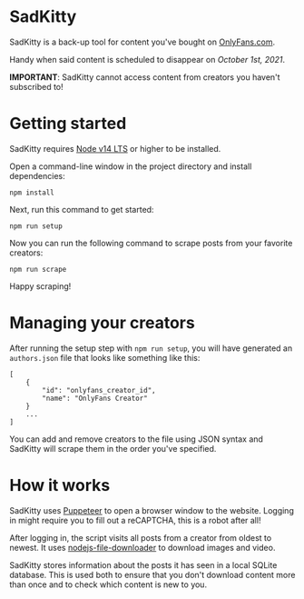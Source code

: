 # SadKitty

SadKitty is a back-up tool for content you've bought on [OnlyFans.com](https://onlyfans.com).

Handy when said content is scheduled to disappear on _October 1st, 2021_.

**IMPORTANT**: SadKitty cannot access content from creators you haven't subscribed to!

# Getting started

SadKitty requires [Node v14 LTS](https://nodejs.org) or higher to be installed.

Open a command-line window in the project directory and install dependencies:

    npm install

Next, run this command to get started:

    npm run setup

Now you can run the following command to scrape posts from your favorite creators:

    npm run scrape

Happy scraping!

# Managing your creators

After running the setup step with `npm run setup`, you will have generated an `authors.json` file that looks like something like this:

	[
		{
			"id": "onlyfans_creator_id",
			"name": "OnlyFans Creator"
		}
		...
	]

You can add and remove creators to the file using JSON syntax and SadKitty will scrape them in the order you've specified.

# How it works

SadKitty uses [Puppeteer](https://github.com/puppeteer) to open a browser window to the website. Logging in might require you to fill out a reCAPTCHA, this is a robot after all!

After logging in, the script visits all posts from a creator from oldest to newest. It uses [nodejs-file-downloader](https://www.npmjs.com/package/nodejs-file-downloader) to download images and video.

SadKitty stores information about the posts it has seen in a local SQLite database. This is used both to ensure that you don't download content more than once and to check which content is new to you.